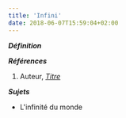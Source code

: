 ```yaml
---
title: 'Infini'
date: 2018-06-07T15:59:04+02:00
---
```


***Définition*** 

>

***Références***

1. Auteur, <u>*Titre*</u>

***Sujets***

- L'infinité du monde